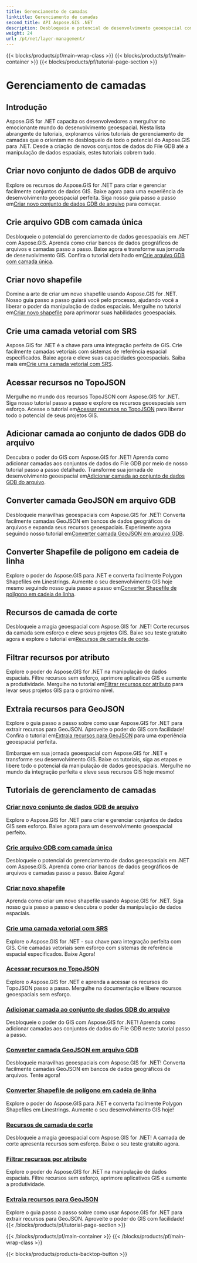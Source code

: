 ```yaml
---
title: Gerenciamento de camadas
linktitle: Gerenciamento de camadas
second_title: API Aspose.GIS .NET
description: Desbloqueie o potencial do desenvolvimento geoespacial com os tutoriais do Aspose.GIS for .NET. Crie, gerencie e manipule facilmente conjuntos de dados GIS.
weight: 24
url: /pt/net/layer-management/
---
```


{{< blocks/products/pf/main-wrap-class >}}
{{< blocks/products/pf/main-container >}}
{{< blocks/products/pf/tutorial-page-section >}}

# Gerenciamento de camadas

## Introdução

Aspose.GIS for .NET capacita os desenvolvedores a mergulhar no emocionante mundo do desenvolvimento geoespacial. Nesta lista abrangente de tutoriais, exploramos vários tutoriais de gerenciamento de camadas que o orientam no desbloqueio de todo o potencial do Aspose.GIS para .NET. Desde a criação de novos conjuntos de dados do File GDB até a manipulação de dados espaciais, estes tutoriais cobrem tudo.

## Criar novo conjunto de dados GDB de arquivo 
 Explore os recursos do Aspose.GIS for .NET para criar e gerenciar facilmente conjuntos de dados GIS. Baixe agora para uma experiência de desenvolvimento geoespacial perfeita. Siga nosso guia passo a passo em[Criar novo conjunto de dados GDB de arquivo](./create-new-file-gdb-dataset/) para começar.

## Crie arquivo GDB com camada única 
 Desbloqueie o potencial do gerenciamento de dados geoespaciais em .NET com Aspose.GIS. Aprenda como criar bancos de dados geográficos de arquivos e camadas passo a passo. Baixe agora e transforme sua jornada de desenvolvimento GIS. Confira o tutorial detalhado em[Crie arquivo GDB com camada única](./create-file-gdb-with-single-layer/).

## Criar novo shapefile 
 Domine a arte de criar um novo shapefile usando Aspose.GIS for .NET. Nosso guia passo a passo guiará você pelo processo, ajudando você a liberar o poder da manipulação de dados espaciais. Mergulhe no tutorial em[Criar novo shapefile](./create-new-shapefile/) para aprimorar suas habilidades geoespaciais.

## Crie uma camada vetorial com SRS 
Aspose.GIS for .NET é a chave para uma integração perfeita de GIS. Crie facilmente camadas vetoriais com sistemas de referência espacial especificados. Baixe agora e eleve suas capacidades geoespaciais. Saiba mais em[Crie uma camada vetorial com SRS](./create-vector-layer-with-srs/).

## Acessar recursos no TopoJSON 
 Mergulhe no mundo dos recursos TopoJSON com Aspose.GIS for .NET. Siga nosso tutorial passo a passo e explore os recursos geoespaciais sem esforço. Acesse o tutorial em[Acessar recursos no TopoJSON](./access-features-in-topojson/) para liberar todo o potencial de seus projetos GIS.

## Adicionar camada ao conjunto de dados GDB do arquivo 
 Descubra o poder do GIS com Aspose.GIS for .NET! Aprenda como adicionar camadas aos conjuntos de dados do File GDB por meio de nosso tutorial passo a passo detalhado. Transforme sua jornada de desenvolvimento geoespacial em[Adicionar camada ao conjunto de dados GDB do arquivo](./add-layer-to-file-gdb-dataset/).

## Converter camada GeoJSON em arquivo GDB 
 Desbloqueie maravilhas geoespaciais com Aspose.GIS for .NET! Converta facilmente camadas GeoJSON em bancos de dados geográficos de arquivos e expanda seus recursos geoespaciais. Experimente agora seguindo nosso tutorial em[Converter camada GeoJSON em arquivo GDB](./convert-geojson-layer-to-file-gdb/).

## Converter Shapefile de polígono em cadeia de linha 
Explore o poder do Aspose.GIS para .NET e converta facilmente Polygon Shapefiles em Linestrings. Aumente o seu desenvolvimento GIS hoje mesmo seguindo nosso guia passo a passo em[Converter Shapefile de polígono em cadeia de linha](./convert-polygon-shapefile-to-linestring/).

## Recursos de camada de corte 
 Desbloqueie a magia geoespacial com Aspose.GIS for .NET! Corte recursos da camada sem esforço e eleve seus projetos GIS. Baixe seu teste gratuito agora e explore o tutorial em[Recursos de camada de corte](./crop-layer-features/).

## Filtrar recursos por atributo 
 Explore o poder do Aspose.GIS for .NET na manipulação de dados espaciais. Filtre recursos sem esforço, aprimore aplicativos GIS e aumente a produtividade. Mergulhe no tutorial em[Filtrar recursos por atributo](./filter-features-by-attribute/) para levar seus projetos GIS para o próximo nível.

## Extraia recursos para GeoJSON 
 Explore o guia passo a passo sobre como usar Aspose.GIS for .NET para extrair recursos para GeoJSON. Aproveite o poder do GIS com facilidade! Confira o tutorial em[Extraia recursos para GeoJSON](./extract-features-to-geojson/) para uma experiência geoespacial perfeita.

Embarque em sua jornada geoespacial com Aspose.GIS for .NET e transforme seu desenvolvimento GIS. Baixe os tutoriais, siga as etapas e libere todo o potencial da manipulação de dados geoespaciais. Mergulhe no mundo da integração perfeita e eleve seus recursos GIS hoje mesmo!
## Tutoriais de gerenciamento de camadas
### [Criar novo conjunto de dados GDB de arquivo](./create-new-file-gdb-dataset/)
Explore o Aspose.GIS for .NET para criar e gerenciar conjuntos de dados GIS sem esforço. Baixe agora para um desenvolvimento geoespacial perfeito. 
### [Crie arquivo GDB com camada única](./create-file-gdb-with-single-layer/)
Desbloqueie o potencial do gerenciamento de dados geoespaciais em .NET com Aspose.GIS. Aprenda como criar bancos de dados geográficos de arquivos e camadas passo a passo. Baixe Agora!
### [Criar novo shapefile](./create-new-shapefile/)
Aprenda como criar um novo shapefile usando Aspose.GIS for .NET. Siga nosso guia passo a passo e descubra o poder da manipulação de dados espaciais.
### [Crie uma camada vetorial com SRS](./create-vector-layer-with-srs/)
Explore o Aspose.GIS for .NET - sua chave para integração perfeita com GIS. Crie camadas vetoriais sem esforço com sistemas de referência espacial especificados. Baixe Agora!
### [Acessar recursos no TopoJSON](./access-features-in-topojson/)
Explore o Aspose.GIS for .NET e aprenda a acessar os recursos do TopoJSON passo a passo. Mergulhe na documentação e libere recursos geoespaciais sem esforço.
### [Adicionar camada ao conjunto de dados GDB do arquivo](./add-layer-to-file-gdb-dataset/)
Desbloqueie o poder do GIS com Aspose.GIS for .NET! Aprenda como adicionar camadas aos conjuntos de dados do File GDB neste tutorial passo a passo.
### [Converter camada GeoJSON em arquivo GDB](./convert-geojson-layer-to-file-gdb/)
Desbloqueie maravilhas geoespaciais com Aspose.GIS for .NET! Converta facilmente camadas GeoJSON em bancos de dados geográficos de arquivos. Tente agora!
### [Converter Shapefile de polígono em cadeia de linha](./convert-polygon-shapefile-to-linestring/)
Explore o poder do Aspose.GIS para .NET e converta facilmente Polygon Shapefiles em Linestrings. Aumente o seu desenvolvimento GIS hoje!
### [Recursos de camada de corte](./crop-layer-features/)
Desbloqueie a magia geoespacial com Aspose.GIS for .NET! A camada de corte apresenta recursos sem esforço. Baixe o seu teste gratuito agora.
### [Filtrar recursos por atributo](./filter-features-by-attribute/)
Explore o poder do Aspose.GIS for .NET na manipulação de dados espaciais. Filtre recursos sem esforço, aprimore aplicativos GIS e aumente a produtividade.
### [Extraia recursos para GeoJSON](./extract-features-to-geojson/)
Explore o guia passo a passo sobre como usar Aspose.GIS for .NET para extrair recursos para GeoJSON. Aproveite o poder do GIS com facilidade! 
{{< /blocks/products/pf/tutorial-page-section >}}

{{< /blocks/products/pf/main-container >}}
{{< /blocks/products/pf/main-wrap-class >}}

{{< blocks/products/products-backtop-button >}}
